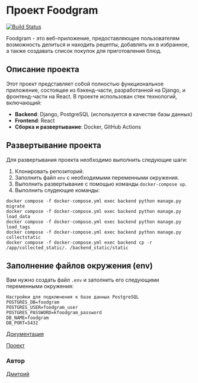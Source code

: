 # Проект Foodgram 
 
[![Build Status](https://github.com/vhg860/foodgram-project-react/actions/workflows/main.yml/badge.svg)](https://github.com/vhg860/foodgram-project-react/actions) 
 
Foodgram - это веб-приложение, предоставляющее пользователям возможность делиться и находить рецепты, добавлять их в избранное, а также создавать список покупок для приготовления блюд. 
 
## Описание проекта 
 
Этот проект представляет собой полностью функциональное приложение, состоящее из бэкенд-части, разработанной на Django, и фронтенд-части на React. В проекте использован стек технологий, включающий: 
 
- **Backend**: Django, PostgreSQL (используется в качестве базы данных) 
- **Frontend**: React 
- **Сборка и развертывание**: Docker, GitHub Actions 
 
## Развертывание проекта 
 
Для развертывания проекта необходимо выполнить следующие шаги: 
 
1. Клонировать репозиторий. 
2. Заполнить файл `env` с необходимыми переменными окружения. 
3. Выполнить развертывание с помощью команды `docker-compose up`.
4. Выполнить слудеющие команды:
```
docker compose -f docker-compose.yml exec backend python manage.py migrate
docker compose -f docker-compose.yml exec backend python manage.py load_data
docker compose -f docker-compose.yml exec backend python manage.py load_tags
docker compose -f docker-compose.yml exec backend python manage.py collectstatic
docker compose -f docker-compose.yml exec backend cp -r /app/collected_static/. /backend_static/static
```
## Заполнение файлов окружения (env) 
 
Вам нужно создать файл `.env` и заполнить его следующими переменными окружения: 
 
```dotenv 
Настройки для подключения к базе данных PostgreSQL 
POSTGRES_DB=foodgram 
POSTGRES_USER=foodgram_user 
POSTGRES_PASSWORD=kfoodgram_password 
DB_NAME=foodgram 
DB_PORT=5432 
``` 
[Документация](https://realtokfoodgram.ddns.net/api/docs/)

[Проект](https://realtokfoodgram.ddns.net)
### Автор 
[Дмитрий](https://github.com/vhg860)
